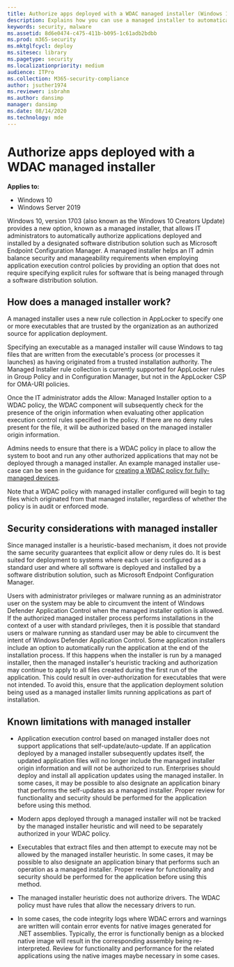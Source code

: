 ```yaml
---
title: Authorize apps deployed with a WDAC managed installer (Windows 10)
description: Explains how you can use a managed installer to automatically authorize applications deployed and installed by a designated software distribution solution, such as Microsoft Endpoint Configuration Manager.
keywords: security, malware
ms.assetid: 8d6e0474-c475-411b-b095-1c61adb2bdbb
ms.prod: m365-security
ms.mktglfcycl: deploy
ms.sitesec: library
ms.pagetype: security
ms.localizationpriority: medium
audience: ITPro
ms.collection: M365-security-compliance
author: jsuther1974
ms.reviewer: isbrahm
ms.author: dansimp
manager: dansimp
ms.date: 08/14/2020
ms.technology: mde
---
```


# Authorize apps deployed with a WDAC managed installer

**Applies to:**

- Windows 10
- Windows Server 2019

Windows 10, version 1703 (also known as the Windows 10 Creators Update) provides a new option, known as a managed installer, that allows IT administrators to automatically authorize applications deployed and installed by a designated software distribution solution such as Microsoft Endpoint Configuration Manager.
A managed installer helps an IT admin balance security and manageability requirements when employing application execution control policies by providing an option that does not require specifying explicit rules for software that is being managed through a software distribution solution.

## How does a managed installer work?

A managed installer uses a new rule collection in AppLocker to specify one or more executables that are trusted by the organization as an authorized source for application deployment.

Specifying an executable as a managed installer will cause Windows to tag files that are written from the executable's process (or processes it launches) as having originated from a trusted installation authority. The Managed Installer rule collection is currently supported for AppLocker rules in Group Policy and in Configuration Manager, but not in the AppLocker CSP for OMA-URI policies.

Once the IT administrator adds the Allow: Managed Installer option to a WDAC policy, the WDAC component will subsequently check for the presence of the origin information when evaluating other application execution control rules specified in the policy. If there are no deny rules present for the file, it will be authorized based on the managed installer origin information.

Admins needs to ensure that there is a WDAC policy in place to allow the system to boot and run any other authorized applications that may not be deployed through a managed installer.
An example managed installer use-case can be seen in the guidance for [creating a WDAC policy for fully-managed devices](create-wdac-policy-for-fully-managed-devices.md).

Note that a WDAC policy with managed installer configured will begin to tag files which originated from that managed installer, regardless of whether the policy is in audit or enforced mode.

## Security considerations with managed installer

Since managed installer is a heuristic-based mechanism, it does not provide the same security guarantees that explicit allow or deny rules do.
It is best suited for deployment to systems where each user is configured as a standard user and where all software is deployed and installed by a software distribution solution, such as  Microsoft Endpoint Configuration Manager.

Users with administrator privileges or malware running as an administrator user on the system may be able to circumvent the intent of Windows Defender Application Control when the managed installer option is allowed.
If the authorized managed installer process performs installations in the context of a user with standard privileges, then it is possible that standard users or malware running as standard user may be able to circumvent the intent of Windows Defender Application Control.
Some application installers include an option to automatically run the application at the end of the installation process. If this happens when the installer is run by a managed installer, then the managed installer's heuristic tracking and authorization may continue to apply to all files created during the first run of the application. This could result in over-authorization for executables that were not intended.
To avoid this, ensure that the application deployment solution being used as a managed installer limits running applications as part of installation.

## Known limitations with managed installer

- Application execution control based on managed installer does not support applications that self-update/auto-update.
If an application deployed by a managed installer subsequently updates itself, the updated application files will no longer include the managed installer origin information and will not be authorized to run.
Enterprises should deploy and install all application updates using the managed installer.
In some cases, it may be possible to also designate an application binary that performs the self-updates as a managed installer.
Proper review for functionality and security should be performed for the application before using this method.

- Modern apps deployed through a managed installer will not be tracked by the managed installer heuristic and will need to be separately authorized in your WDAC policy.

- Executables that extract files and then attempt to execute may not be allowed by the managed installer heuristic.
In some cases, it may be possible to also designate an application binary that performs such an operation as a managed installer.
Proper review for functionality and security should be performed for the application before using this method.

- The managed installer heuristic does not authorize drivers.
The WDAC policy must have rules that allow the necessary drivers to run.  

- In some cases, the code integrity logs where WDAC errors and warnings are written will contain error events for native images generated for .NET assemblies.
Typically, the error is functionally benign as a blocked native image will result in the corresponding assembly being re-interpreted.
Review for functionality and performance for the related applications using the native images maybe necessary in some cases.
